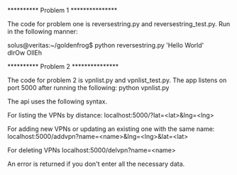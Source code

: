 ********** Problem 1 ***************

The code for problem one is reversestring.py and reversestring_test.py. Run in the following manner:

solus@veritas:~/goldenfrog$ python reversestring.py 'Hello World'                                               
dlrOw OllEh

********** Problem 2 ***************

The code for problem 2 is vpnlist.py and vpnlist_test.py. The app listens on port 5000 after 
running the following: python vpnlist.py

The api uses the following syntax.

For listing the VPNs by distance: localhost:5000/?lat=&lt;lat&gt;&lng=&lt;lng&gt;

For adding new VPNs or updating an existing one with the same name: 
localhost:5000/addvpn?name=&lt;name&gt;&lng=&lt;lng&gt;&lat=&lt;lat&gt;

For deleting VPNs localhost:5000/delvpn?name=&lt;name&gt;

An error is returned if you don't enter all the necessary data.
